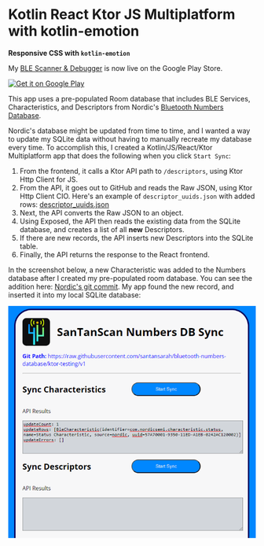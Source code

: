# Kotlin React Ktor JS Multiplatform with kotlin-emotion

**Responsive CSS with `kotlin-emotion`** 

My [BLE Scanner & Debugger](https://github.com/santansarah/ble-scanner) is now live on the Google Play Store.

<a href='https://play.google.com/store/apps/details?id=com.santansarah.scan&pcampaignid=pcampaignidMKT-Other-global-all-co-prtnr-py-PartBadge-Mar2515-1'><img alt='Get it on Google Play' src='https://play.google.com/intl/en_us/badges/static/images/badges/en_badge_web_generic.png' style="width:300px"/></a>

This app uses a pre-populated Room database that includes BLE Services, Characteristics, and Descriptors
from Nordic's [Bluetooth Numbers Database](https://github.com/NordicSemiconductor/bluetooth-numbers-database).

Nordic's database might be updated from time to time, and I wanted a way to update my SQLite data without having
to manually recreate my database every time. To accomplish this, I created a Kotlin/JS/React/Ktor Multiplatform app 
that does the following when you click `Start Sync`:

1. From the frontend, it calls a Ktor API path to `/descriptors`, using Ktor Http Client for JS.
2. From the API, it goes out to GitHub and reads the Raw JSON, using Ktor Http Client CIO. Here's an
   example of `descriptor_uuids.json` with added rows: [descriptor_uuids.json](https://github.com/santansarah/bluetooth-numbers-database/blob/ktor-testing/v1/descriptor_uuids.json)
3. Next, the API converts the Raw JSON to an object.
4. Using Exposed, the API then reads the existing data from the SQLite database, and creates a list of 
   all **new** Descriptors.
5. If there are new records, the API inserts new Descriptors into the SQLite table.
6. Finally, the API returns the response to the React frontend.

In the screenshot below, a new Characteristic was added to the Numbers database after I created my pre-populated room
database. You can see the addition here: [Nordic's git commit](https://github.com/santansarah/bluetooth-numbers-database/commit/cf4557238969bcdc38eb8bb069eb2e86f8b0124a).
My app found the new record, and inserted it into my local SQLite database:

![ReactKtorApp](screenshot.png)